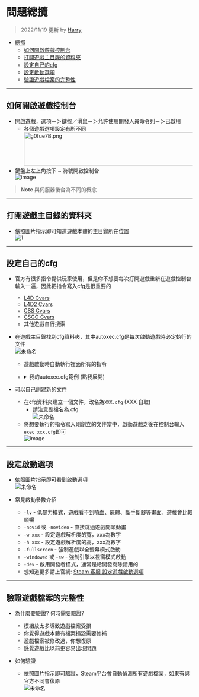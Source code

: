 # 問題總攬
> 2022/11/19 更新 by [Harry](https://steamcommunity.com/profiles/76561198026784913)
- [總攬](#問題總攬)
    - [如何開啟遊戲控制台](#如何開啟遊戲控制台)
    - [打開遊戲主目錄的資料夾](#打開遊戲主目錄的資料夾)
	- [設定自己的cfg](#設定自己的cfg)
    - [設定啟動選項](#設定啟動選項)
    - [驗證遊戲檔案的完整性](#驗證遊戲檔案的完整性)

- - - -
## 如何開啟遊戲控制台
- 開啟遊戲，選項－＞鍵盤／滑鼠－＞允許使用開發人員命令列－＞已啟用
   - 各個遊戲選項設定有所不同
   <br/><img src="https://i.imgur.com/g0fue7B.png" alt="g0fue7B.png" width="1000" height = "90">
- 鍵盤上左上角按下 ~ 符號開啟控制台
   <br/>![image](https://user-images.githubusercontent.com/12229810/202613546-5d3d2a5f-8ff2-4832-b0a5-82c5e3dd7b47.png)

> __Note__ 與伺服器後台為不同的概念<br/>

- - - -
## 打開遊戲主目錄的資料夾
* 依照圖片指示即可知道遊戲本體的主目錄所在位置
<br/>![1](https://user-images.githubusercontent.com/12229810/202615257-6e294ed6-e5c3-41c5-bcd7-528e3ae85c9a.jpg)

- - - -
## 設定自己的cfg
* 官方有很多指令提供玩家使用，但是你不想要每次打開遊戲重新在遊戲控制台輸入一遍，因此把指令寫入cfg是很重要的
	* [L4D Cvars](https://developer.valvesoftware.com/wiki/List_of_L4D_Cvars)
	* [L4D2 Cvars](https://developer.valvesoftware.com/wiki/List_of_L4D2_Cvars)
	* [CSS Cvars](https://developer.valvesoftware.com/wiki/List_of_CS:S_Cvars)
	* [CSGO Cvars](https://developer.valvesoftware.com/wiki/List_of_CS:GO_Cvars)
	* 其他遊戲自行搜索

* 在遊戲主目錄找到cfg資料夾，其中autoxec.cfg是每次啟動遊戲時必定執行的文件
<br/>![未命名](https://user-images.githubusercontent.com/12229810/202833619-c676cf23-a32b-49e9-abf4-d26d9cb94999.jpg)
    * 遊戲啟動時自動執行裡面所有的指令
    * <details><summary>我的autoxec.cfg範例 (點我展開)</summary>

        ```php
        c_thirdpersonshoulder "1"
        c_thirdpersonshoulderaimdist "720"
        c_thirdpersonshoulderdist "41"
        c_thirdpersonshoulderheight "0"
        c_thirdpersonshoulderoffset "20"
        cam_collision "1"
        cam_ideallag "4"
        cl_viewmodelfovsurvivor "65"
        net_graph "4"
        net_graphheight 0
        mat_monitorgamma_tv_enabled 0
        mat_monitorgamma 1.6
        crosshair 1
        voice_loopback 1
        cl_glow_ghost_infected_g 1; cl_glow_ghost_infected_r 1
        bind "[" "say_team /boss"
        bind "]" "say_team /cur"
        bind "1" "+left"
        bind "2" "+right"
        bind "kp_end" "slot1"
        bind "kp_downarrow" "slot2"
        bind "kp_pgdn" "slot3"
        bind "kp_leftarrow" "slot4"
        bind "kp_5" "slot5"
        bind "kp_rightarrow" "slot6"
        bind "kp_home" "slot7"
        bind "kp_uparrow" "slot8"
        bind "kp_pgup" "slot9"
        bind "kp_ins" "slot0"
        bind "/" "say_team /admin"
        bind "MOUSE3" "+zoom;firstperson"
        bind "F9" "record last_play"
        bind "F10" "stop"
        bind "v" "+mouse_menu v"
        bind "\" "say !forcepause"
        bind TAB "+score"
        alias "lerp_0" "rate 100000;cl_cmdrate 101;cl_updaterate 101;cl_interp 0.0;cl_interp_ratio -1;alias lerp_change lerp_16.7;echo Lerp set to 0 (rate 100000, cl_cmdrate 101, cl_updaterate 101, cl_interp 0.0, cl_interp_ratio -1).";
        alias "lerp_16.7" "rate 100000;cl_cmdrate 101;cl_updaterate 101;cl_interp 0.0167;cl_interp_ratio -1;alias lerp_change lerp_30.0;echo Lerp set to 16.7 (rate 100000, cl_cmdrate 101, cl_updaterate 101, cl_interp 0.0167, cl_interp_ratio -1).";
        alias "lerp_30.0" "rate 100000;cl_cmdrate 101;cl_updaterate 101;cl_interp 0.03;cl_interp_ratio 0;alias lerp_change lerp_50.1;echo Lerp set to 30.0 (rate 100000, cl_cmdrate 101, cl_updaterate 101, cl_interp 0.03, cl_interp_ratio 0).";
        alias "lerp_50.1" "rate 100000;cl_cmdrate 101;cl_updaterate 101;cl_interp 0.0501;cl_interp_ratio -1;alias lerp_change lerp_66.7;echo Lerp set to 50.1 (rate 100000, cl_cmdrate 101, cl_updaterate 101, cl_interp 0.0501, cl_interp_ratio -1).";
        alias "lerp_66.7" "rate 100000;cl_cmdrate 101;cl_updaterate 101;cl_interp 0.0667;cl_interp_ratio -1;alias lerp_change lerp_0;echo Lerp set to 66.7 (rate 100000, cl_cmdrate 101, cl_updaterate 101, cl_interp 0.0667, cl_interp_ratio -1).";
        sensitivity "11.8"
        cl_crosshair_alpha 255
        bind mouse1 "+attack"
        unbind "ALT"
        unbind "capslock"


        cl_predictweapons 1
        cl_lagcompensation 1 
        gameinstructor_enable 1
        sv_quota_stringcmdspersecond 9999
        ```
    </details>

* 可以自己創建新的文件
    * 在cfg資料夾建立一個文件，改名為```XXX.cfg``` (XXX 自取)
        * 請注意副檔名為.cfg
        <br/>![未命名](https://user-images.githubusercontent.com/12229810/202833839-b99948d5-cf05-4255-a050-0c12e46018fe.jpg)
    * 將想要執行的指令寫入剛創立的文件當中，啟動遊戲之後在控制台輸入```exec xxx.cfg```即可
    <br/>![image](https://user-images.githubusercontent.com/12229810/202833928-10f9cd11-1917-473c-ae66-5f75044477a8.png)
- - - -
## 設定啟動選項
* 依照圖片指示即可看到啟動選項
<br/>![未命名](https://user-images.githubusercontent.com/12229810/202832420-0408e769-4c30-4eb1-8e7a-be4ad97db4a3.jpg)

* 常見啟動參數介紹
    * ```-lv``` - 低暴力模式，遊戲看不到噴血、屍體、斷手斷腳等畫面。遊戲會比較順暢
    * ```-novid``` 或 ```-novideo``` - 直接跳過遊戲開頭動畫
    * ```-w xxx``` - 設定遊戲解析度的寬，xxx為數字
    * ```-h xxx``` - 設定遊戲解析度的高，xxx為數字
    * ```-fullscreen``` - 強制遊戲以全螢幕模式啟動
    * ```-windowed``` 或 ```-sw``` - 強制引擎以視窗模式啟動
    * ```-dev``` - 啟用開發者模式，通常是給開發商除錯用的
    * 想知道更多請上官網: [Steam 客服 設定遊戲啟動選項](https://help.steampowered.com/zh-tw/faqs/view/7d01-d2dd-d75e-2955)

- - - -
## 驗證遊戲檔案的完整性
* 為什麼要驗證? 何時需要驗證?
    * 模組放太多導致遊戲檔案受損
    * 你覺得遊戲本體有檔案損毀需要修補
    * 遊戲檔案被修改過，你想復原
    * 感覺遊戲比以前更容易出現問題

* 如何驗證
    * 依照圖片指示即可驗證，Steam平台會自動偵測所有遊戲檔案，如果有與官方不同會復原
    <br/>![未命名](https://user-images.githubusercontent.com/12229810/202832213-6b357823-bb9c-46a7-813e-acf12ef27edf.jpg)